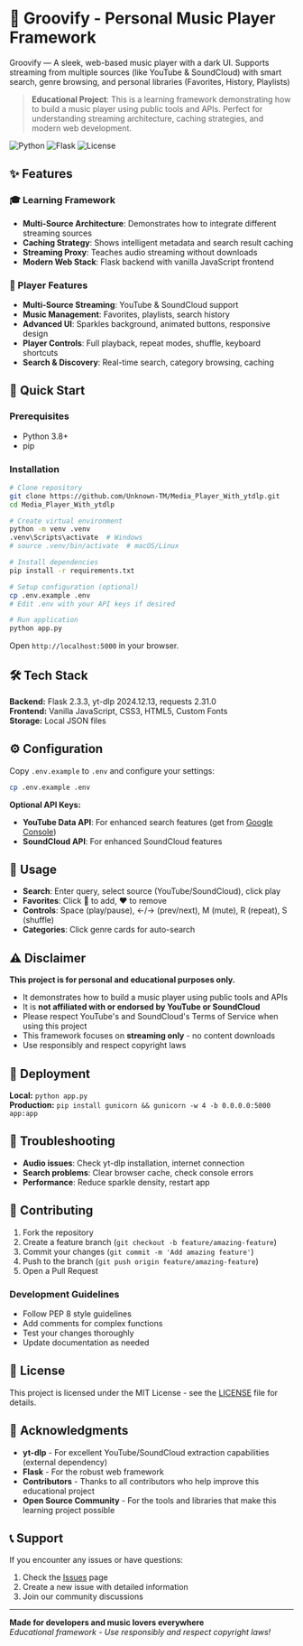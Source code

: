 # 🎵 Groovify - Personal Music Player Framework

Groovify — A sleek, web-based music player with a dark UI. Supports streaming from multiple sources (like YouTube & SoundCloud) with smart search, genre browsing, and personal libraries (Favorites, History, Playlists)

> **Educational Project**: This is a learning framework demonstrating how to build a music player using public tools and APIs. Perfect for understanding streaming architecture, caching strategies, and modern web development.

![Python](https://img.shields.io/badge/Python-3.8+-blue) ![Flask](https://img.shields.io/badge/Flask-2.3.3-green) ![License](https://img.shields.io/badge/License-MIT-yellow)

## ✨ Features

### 🎓 Learning Framework
- **Multi-Source Architecture**: Demonstrates how to integrate different streaming sources
- **Caching Strategy**: Shows intelligent metadata and search result caching
- **Streaming Proxy**: Teaches audio streaming without downloads
- **Modern Web Stack**: Flask backend with vanilla JavaScript frontend

### 🎵 Player Features
- **Multi-Source Streaming**: YouTube & SoundCloud support
- **Music Management**: Favorites, playlists, search history
- **Advanced UI**: Sparkles background, animated buttons, responsive design
- **Player Controls**: Full playback, repeat modes, shuffle, keyboard shortcuts
- **Search & Discovery**: Real-time search, category browsing, caching

## 🚀 Quick Start

### Prerequisites
- Python 3.8+
- pip

### Installation
```bash
# Clone repository
git clone https://github.com/Unknown-TM/Media_Player_With_ytdlp.git
cd Media_Player_With_ytdlp

# Create virtual environment
python -m venv .venv
.venv\Scripts\activate  # Windows
# source .venv/bin/activate  # macOS/Linux

# Install dependencies
pip install -r requirements.txt

# Setup configuration (optional)
cp .env.example .env
# Edit .env with your API keys if desired

# Run application
python app.py
```

Open `http://localhost:5000` in your browser.

## 🛠️ Tech Stack

**Backend:** Flask 2.3.3, yt-dlp 2024.12.13, requests 2.31.0  
**Frontend:** Vanilla JavaScript, CSS3, HTML5, Custom Fonts  
**Storage:** Local JSON files

## ⚙️ Configuration

Copy `.env.example` to `.env` and configure your settings:

```bash
cp .env.example .env
```

**Optional API Keys:**
- **YouTube Data API**: For enhanced search features (get from [Google Console](https://console.developers.google.com/))
- **SoundCloud API**: For enhanced SoundCloud features

## 🎯 Usage

- **Search**: Enter query, select source (YouTube/SoundCloud), click play
- **Favorites**: Click 🤍 to add, ❤️ to remove
- **Controls**: Space (play/pause), ←/→ (prev/next), M (mute), R (repeat), S (shuffle)
- **Categories**: Click genre cards for auto-search

## ⚠️ Disclaimer

**This project is for personal and educational purposes only.**

- It demonstrates how to build a music player using public tools and APIs
- It is **not affiliated with or endorsed by YouTube or SoundCloud**
- Please respect YouTube's and SoundCloud's Terms of Service when using this project
- This framework focuses on **streaming only** - no content downloads
- Use responsibly and respect copyright laws

## 🚀 Deployment

**Local:** `python app.py`  
**Production:** `pip install gunicorn && gunicorn -w 4 -b 0.0.0.0:5000 app:app`

## 🐛 Troubleshooting

- **Audio issues**: Check yt-dlp installation, internet connection
- **Search problems**: Clear browser cache, check console errors
- **Performance**: Reduce sparkle density, restart app

## 🤝 Contributing

1. Fork the repository
2. Create a feature branch (`git checkout -b feature/amazing-feature`)
3. Commit your changes (`git commit -m 'Add amazing feature'`)
4. Push to the branch (`git push origin feature/amazing-feature`)
5. Open a Pull Request

### Development Guidelines
- Follow PEP 8 style guidelines
- Add comments for complex functions
- Test your changes thoroughly
- Update documentation as needed

## 📝 License

This project is licensed under the MIT License - see the [LICENSE](LICENSE) file for details.

## 🙏 Acknowledgments

- **yt-dlp** - For excellent YouTube/SoundCloud extraction capabilities (external dependency)
- **Flask** - For the robust web framework
- **Contributors** - Thanks to all contributors who help improve this educational project
- **Open Source Community** - For the tools and libraries that make this learning project possible

## 📞 Support

If you encounter any issues or have questions:

1. Check the [Issues](https://github.com/Unknown-Tm/Media_Player_With_ytdlp/issues) page
2. Create a new issue with detailed information
3. Join our community discussions

---

**Made for developers and music lovers everywhere**  
*Educational framework - Use responsibly and respect copyright laws!*
